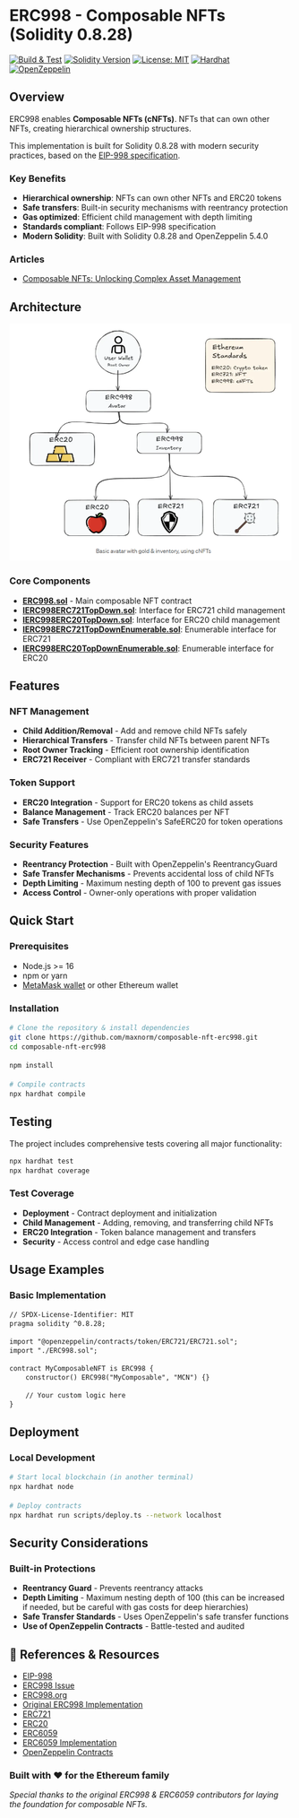 # ERC998 - Composable NFTs (Solidity 0.8.28)

[![Build & Test](https://github.com/mn/composable-nft-erc998/actions/workflows/build_test_smart_contract.yml/badge.svg)](https://github.com/mn/composable-nft-erc998/actions/workflows/build_test_smart_contract.yml)
[![Solidity Version](https://img.shields.io/badge/solidity-0.8.28-blue.svg)](https://soliditylang.org/)
[![License: MIT](https://img.shields.io/badge/License-MIT-yellow.svg)](https://opensource.org/licenses/MIT)
[![Hardhat](https://img.shields.io/badge/Hardhat-2.26.1-orange.svg)](https://hardhat.org/)
[![OpenZeppelin](https://img.shields.io/badge/OpenZeppelin-5.4.0-green.svg)](https://openzeppelin.com/)


## Overview

ERC998 enables **Composable NFTs (cNFTs)**. NFTs that can own other NFTs, creating hierarchical ownership structures. 

This implementation is built for Solidity 0.8.28 with modern security practices, based on the [EIP-998 specification](https://eips.ethereum.org/EIPS/eip-998).

### Key Benefits
- **Hierarchical ownership**: NFTs can own other NFTs and ERC20 tokens
- **Safe transfers**: Built-in security mechanisms with reentrancy protection
- **Gas optimized**: Efficient child management with depth limiting
- **Standards compliant**: Follows EIP-998 specification
- **Modern Solidity**: Built with Solidity 0.8.28 and OpenZeppelin 5.4.0

### Articles
- [Composable NFTs: Unlocking Complex Asset Management](https://medium.com/@m.n.0/composable-nfts-unlocking-complex-asset-management-e258189085d8)

##  Architecture

![Architecture](./docs/assets/erc998-diagram.png)

### Core Components
- **[ERC998.sol](./contracts/ERC998.sol)** - Main composable NFT contract
- **[IERC998ERC721TopDown.sol](./contracts/interface/IERC998ERC721TopDown.sol)**: Interface for ERC721 child management
- **[IERC998ERC20TopDown.sol](./contracts/interface/IERC998ERC20TopDown.sol)**: Interface for ERC20 child management
- **[IERC998ERC721TopDownEnumerable.sol](./contracts/interface/IERC998ERC721TopDownEnumerable.sol)**: Enumerable interface for ERC721
- **[IERC998ERC20TopDownEnumerable.sol](./contracts/interface/IERC998ERC20TopDownEnumerable.sol)**: Enumerable interface for ERC20

## Features

### NFT Management
- **Child Addition/Removal** - Add and remove child NFTs safely
- **Hierarchical Transfers** - Transfer child NFTs between parent NFTs
- **Root Owner Tracking** - Efficient root ownership identification
- **ERC721 Receiver** - Compliant with ERC721 transfer standards

### Token Support
- **ERC20 Integration** - Support for ERC20 tokens as child assets
- **Balance Management** - Track ERC20 balances per NFT
- **Safe Transfers** - Use OpenZeppelin's SafeERC20 for token operations

### Security Features
- **Reentrancy Protection** - Built with OpenZeppelin's ReentrancyGuard
- **Safe Transfer Mechanisms** - Prevents accidental loss of child NFTs
- **Depth Limiting** - Maximum nesting depth of 100 to prevent gas issues
- **Access Control** - Owner-only operations with proper validation


##  Quick Start

### Prerequisites
- Node.js >= 16
- npm or yarn
- [MetaMask wallet](https://metamask.io/) or other Ethereum wallet

### Installation
```bash
# Clone the repository & install dependencies
git clone https://github.com/maxnorm/composable-nft-erc998.git
cd composable-nft-erc998

npm install

# Compile contracts
npx hardhat compile
```

## Testing

The project includes comprehensive tests covering all major functionality:

```bash
npx hardhat test
npx hardhat coverage
```
### Test Coverage
- **Deployment** - Contract deployment and initialization
- **Child Management** - Adding, removing, and transferring child NFTs
- **ERC20 Integration** - Token balance management and transfers
- **Security** - Access control and edge case handling

## Usage Examples

### Basic Implementation
```solidity
// SPDX-License-Identifier: MIT
pragma solidity ^0.8.28;

import "@openzeppelin/contracts/token/ERC721/ERC721.sol";
import "./ERC998.sol";

contract MyComposableNFT is ERC998 {
    constructor() ERC998("MyComposable", "MCN") {}
    
    // Your custom logic here
}
```



## Deployment

### Local Development
```bash
# Start local blockchain (in another terminal)
npx hardhat node

# Deploy contracts
npx hardhat run scripts/deploy.ts --network localhost
```

## Security Considerations

### Built-in Protections
- **Reentrancy Guard** - Prevents reentrancy attacks
- **Depth Limiting** - Maximum nesting depth of 100 (this can be increased if needed, but be careful with gas costs for deep hierarchies)
- **Safe Transfer Standards** - Uses OpenZeppelin's safe transfer functions
- **Use of OpenZeppelin Contracts** - Battle-tested and audited

## 📖 References & Resources
- [EIP-998](https://eips.ethereum.org/EIPS/eip-998)
- [ERC998 Issue](https://github.com/ethereum/EIPs/issues/998)
- [ERC998.org](https://erc998.org/)
- [Original ERC998 Implementation](https://github.com/mattlockyer/composables-998)
- [ERC721](https://eips.ethereum.org/EIPS/eip-721)
- [ERC20](https://eips.ethereum.org/EIPS/eip-20)
- [ERC6059](https://eips.ethereum.org/EIPS/eip-6059)
- [ERC6059 Implementation](https://github.com/ethereum/ERCs/blob/master/assets/erc-6059/contracts/NestableToken.sol)
- [OpenZeppelin Contracts](https://github.com/OpenZeppelin/openzeppelin-contracts)



### **Built with ❤️ for the Ethereum family**


*Special thanks to the original ERC998 & ERC6059 contributors for laying the foundation for composable NFTs.*